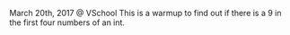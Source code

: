 March 20th, 2017 @ VSchool
This is a warmup to find out if there is a 9 in the first four numbers of an int.


